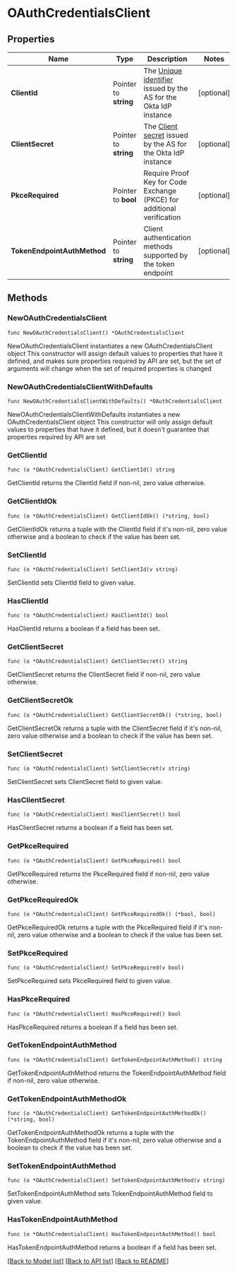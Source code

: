 # OAuthCredentialsClient

## Properties

Name | Type | Description | Notes
------------ | ------------- | ------------- | -------------
**ClientId** | Pointer to **string** | The [Unique identifier](https://tools.ietf.org/html/rfc6749#section-2.2) issued by the AS for the Okta IdP instance | [optional] 
**ClientSecret** | Pointer to **string** | The [Client secret](https://tools.ietf.org/html/rfc6749#section-2.3.1) issued by the AS for the Okta IdP instance | [optional] 
**PkceRequired** | Pointer to **bool** | Require Proof Key for Code Exchange (PKCE) for additional verification | [optional] 
**TokenEndpointAuthMethod** | Pointer to **string** | Client authentication methods supported by the token endpoint | [optional] 

## Methods

### NewOAuthCredentialsClient

`func NewOAuthCredentialsClient() *OAuthCredentialsClient`

NewOAuthCredentialsClient instantiates a new OAuthCredentialsClient object
This constructor will assign default values to properties that have it defined,
and makes sure properties required by API are set, but the set of arguments
will change when the set of required properties is changed

### NewOAuthCredentialsClientWithDefaults

`func NewOAuthCredentialsClientWithDefaults() *OAuthCredentialsClient`

NewOAuthCredentialsClientWithDefaults instantiates a new OAuthCredentialsClient object
This constructor will only assign default values to properties that have it defined,
but it doesn't guarantee that properties required by API are set

### GetClientId

`func (o *OAuthCredentialsClient) GetClientId() string`

GetClientId returns the ClientId field if non-nil, zero value otherwise.

### GetClientIdOk

`func (o *OAuthCredentialsClient) GetClientIdOk() (*string, bool)`

GetClientIdOk returns a tuple with the ClientId field if it's non-nil, zero value otherwise
and a boolean to check if the value has been set.

### SetClientId

`func (o *OAuthCredentialsClient) SetClientId(v string)`

SetClientId sets ClientId field to given value.

### HasClientId

`func (o *OAuthCredentialsClient) HasClientId() bool`

HasClientId returns a boolean if a field has been set.

### GetClientSecret

`func (o *OAuthCredentialsClient) GetClientSecret() string`

GetClientSecret returns the ClientSecret field if non-nil, zero value otherwise.

### GetClientSecretOk

`func (o *OAuthCredentialsClient) GetClientSecretOk() (*string, bool)`

GetClientSecretOk returns a tuple with the ClientSecret field if it's non-nil, zero value otherwise
and a boolean to check if the value has been set.

### SetClientSecret

`func (o *OAuthCredentialsClient) SetClientSecret(v string)`

SetClientSecret sets ClientSecret field to given value.

### HasClientSecret

`func (o *OAuthCredentialsClient) HasClientSecret() bool`

HasClientSecret returns a boolean if a field has been set.

### GetPkceRequired

`func (o *OAuthCredentialsClient) GetPkceRequired() bool`

GetPkceRequired returns the PkceRequired field if non-nil, zero value otherwise.

### GetPkceRequiredOk

`func (o *OAuthCredentialsClient) GetPkceRequiredOk() (*bool, bool)`

GetPkceRequiredOk returns a tuple with the PkceRequired field if it's non-nil, zero value otherwise
and a boolean to check if the value has been set.

### SetPkceRequired

`func (o *OAuthCredentialsClient) SetPkceRequired(v bool)`

SetPkceRequired sets PkceRequired field to given value.

### HasPkceRequired

`func (o *OAuthCredentialsClient) HasPkceRequired() bool`

HasPkceRequired returns a boolean if a field has been set.

### GetTokenEndpointAuthMethod

`func (o *OAuthCredentialsClient) GetTokenEndpointAuthMethod() string`

GetTokenEndpointAuthMethod returns the TokenEndpointAuthMethod field if non-nil, zero value otherwise.

### GetTokenEndpointAuthMethodOk

`func (o *OAuthCredentialsClient) GetTokenEndpointAuthMethodOk() (*string, bool)`

GetTokenEndpointAuthMethodOk returns a tuple with the TokenEndpointAuthMethod field if it's non-nil, zero value otherwise
and a boolean to check if the value has been set.

### SetTokenEndpointAuthMethod

`func (o *OAuthCredentialsClient) SetTokenEndpointAuthMethod(v string)`

SetTokenEndpointAuthMethod sets TokenEndpointAuthMethod field to given value.

### HasTokenEndpointAuthMethod

`func (o *OAuthCredentialsClient) HasTokenEndpointAuthMethod() bool`

HasTokenEndpointAuthMethod returns a boolean if a field has been set.


[[Back to Model list]](../README.md#documentation-for-models) [[Back to API list]](../README.md#documentation-for-api-endpoints) [[Back to README]](../README.md)


